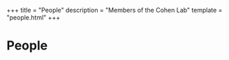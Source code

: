 +++
title = "People"
description = "Members of the Cohen Lab"
template = "people.html"
+++
# People

